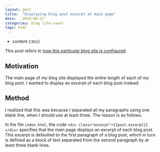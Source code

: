 ```yaml
---
layout: post
title:  "Displaying blog post excerpt at main page"
date:   2019-06-17
categories: blog life-saver
tags: html
---
```


* content
{:toc}

This post refers to [how this particular blog site is configured](https://largecats.github.io/2019/06/17/Build-blog/).

## Motivation

The main page of my blog site displayed the entire length of each of my blog post. I wanted to display an excerpt of each blog post instead.



## Method

I realized that this was because I separated all my paragraphs using one blank line, when I should use at least three. The reason is as follows.

In the file `index.html`, the code `<div class="excerpt">{{post.excerpt}}</div>` specifies that the main page displays an excerpt of each blog post. This excerpt is defaulted to the first paragraph of a blog post, which in turn is defined as a block of text separated from the second paragraph by at least three blank lines.